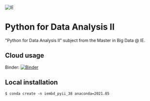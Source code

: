 ![IE](img/ie.png)

# Python for Data Analysis II

"Python for Data Analysis II" subject from the Master in Big Data @ IE.

## Cloud usage

Binder: [![Binder](https://mybinder.org/badge_logo.svg)](https://mybinder.org/v2/gh/astrojuanlu/ie-mbd-python-data-analysis-ii/main?filepath=intro.ipynb)

## Local installation

```
$ conda create -n iembd_pyii_38 anaconda=2021.05
```
